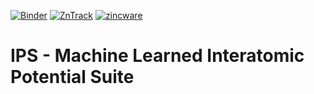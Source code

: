 [![Binder](https://mybinder.org/badge_logo.svg)](https://mybinder.org/v2/gh/PythonFZ/IPS-Examples.git/modify_graph)
[![ZnTrack](https://img.shields.io/badge/Powered%20by-ZnTrack-%23007CB0)](https://zntrack.readthedocs.io/en/latest/)
[![zincware](https://img.shields.io/badge/Powered%20by-zincware-darkcyan)](https://github.com/zincware)
# IPS - Machine Learned Interatomic Potential Suite
